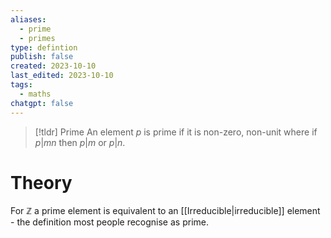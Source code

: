 ```yaml
---
aliases:
  - prime
  - primes
type: defintion
publish: false
created: 2023-10-10
last_edited: 2023-10-10
tags:
  - maths
chatgpt: false
---
```

>[!tldr] Prime
>An element $p$ is prime if it is non-zero, non-unit where if $p \vert mn$ then $p \vert m$ or $p \vert n$.

# Theory

For $\mathbb{Z}$ a prime element is equivalent to an [[Irreducible|irreducible]] element - the definition most people recognise as prime.